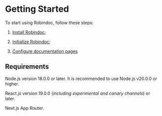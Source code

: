 # Getting Started

To start using Robindoc, follow these steps:

1. [Install Robindoc](./01-installation.md);

2. [Initialize Robindoc](./03-initialization.md);

3. [Configure documentation pages](./04-app-organization.md)

## Requirements

Node.js version 18.0.0 or later. It is recommended to use Node.js v20.0.0 or higher.

React.js version 19.0.0 (_including experimental and canary channels_) or later.

Next.js App Router.
